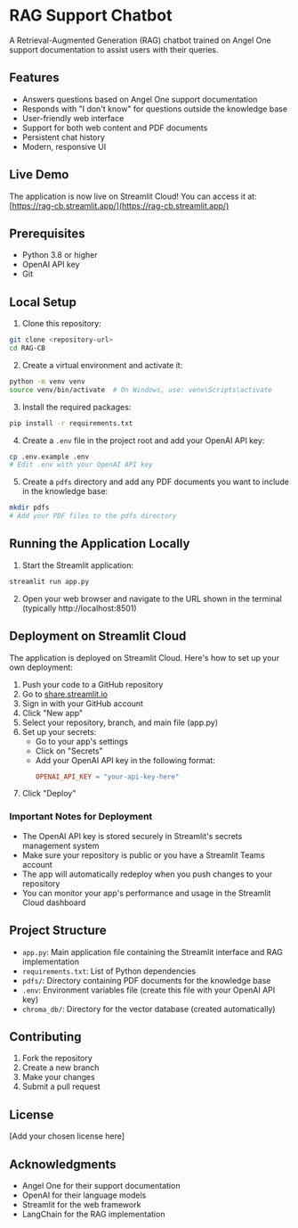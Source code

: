 # RAG Support Chatbot

A Retrieval-Augmented Generation (RAG) chatbot trained on Angel One support documentation to assist users with their queries.

## Features

- Answers questions based on Angel One support documentation
- Responds with "I don't know" for questions outside the knowledge base
- User-friendly web interface
- Support for both web content and PDF documents
- Persistent chat history
- Modern, responsive UI

## Live Demo

The application is now live on Streamlit Cloud! You can access it at:
[https://rag-cb.streamlit.app/](https://rag-cb.streamlit.app/)

## Prerequisites

- Python 3.8 or higher
- OpenAI API key
- Git

## Local Setup

1. Clone this repository:

```bash
git clone <repository-url>
cd RAG-CB
```

2. Create a virtual environment and activate it:

```bash
python -m venv venv
source venv/bin/activate  # On Windows, use: venv\Scripts\activate
```

3. Install the required packages:

```bash
pip install -r requirements.txt
```

4. Create a `.env` file in the project root and add your OpenAI API key:

```bash
cp .env.example .env
# Edit .env with your OpenAI API key
```

5. Create a `pdfs` directory and add any PDF documents you want to include in the knowledge base:

```bash
mkdir pdfs
# Add your PDF files to the pdfs directory
```

## Running the Application Locally

1. Start the Streamlit application:

```bash
streamlit run app.py
```

2. Open your web browser and navigate to the URL shown in the terminal (typically http://localhost:8501)

## Deployment on Streamlit Cloud

The application is deployed on Streamlit Cloud. Here's how to set up your own deployment:

1. Push your code to a GitHub repository
2. Go to [share.streamlit.io](https://share.streamlit.io)
3. Sign in with your GitHub account
4. Click "New app"
5. Select your repository, branch, and main file (app.py)
6. Set up your secrets:
   - Go to your app's settings
   - Click on "Secrets"
   - Add your OpenAI API key in the following format:
     ```toml
     OPENAI_API_KEY = "your-api-key-here"
     ```
7. Click "Deploy"

### Important Notes for Deployment

- The OpenAI API key is stored securely in Streamlit's secrets management system
- Make sure your repository is public or you have a Streamlit Teams account
- The app will automatically redeploy when you push changes to your repository
- You can monitor your app's performance and usage in the Streamlit Cloud dashboard

## Project Structure

- `app.py`: Main application file containing the Streamlit interface and RAG implementation
- `requirements.txt`: List of Python dependencies
- `pdfs/`: Directory containing PDF documents for the knowledge base
- `.env`: Environment variables file (create this file with your OpenAI API key)
- `chroma_db/`: Directory for the vector database (created automatically)

## Contributing

1. Fork the repository
2. Create a new branch
3. Make your changes
4. Submit a pull request

## License

[Add your chosen license here]

## Acknowledgments

- Angel One for their support documentation
- OpenAI for their language models
- Streamlit for the web framework
- LangChain for the RAG implementation
